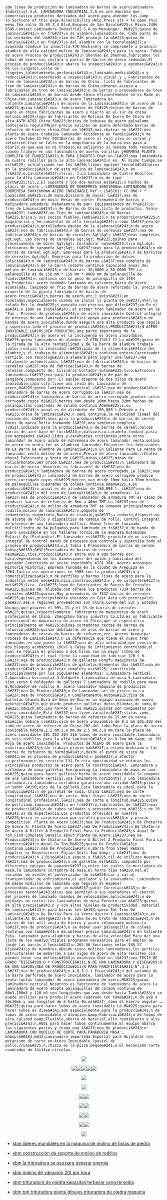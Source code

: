 
```
sbm línea de producción de laminadora de barras de aceroLaminadora Industrial S.A. LAMINADORA INDUSTRIAL,S.A.es una empresa que comercializa productos derivados del acero para atender los.Jump to.Sections of this page.Accessibility Help.Press alt + to open this menu.7ma calle 35 05 Z.4 Blvd.Bosques de San Nicol&#225;s Mixco.2496 9595.Contact Laminadora Industrial S.A.on Messenger. M&#225;quina de laminaci&#243;n en fr&#237;o de alambre,laminadora de. Cada parte de las unidades del n&#250;cleo de TJK produjo la m&#225;quina de laminaci&#243;n en fr&#237;o del alambre con la tecnolog&#237;a avanzada conduce la industria.TJK Machinery se compromete a producir alambre de alta calidad molino de laminaci&#243;n para la venta. Tubos de acero Proceso de producci&#243;n Shenhao En Shenhao,fabricamos los tubos de acero sin costura a partir de barras de acero redondas.El proceso de producci&#243;n abarca la inspecci&#243;n y aprobaci&#243;n de los lingotes,corte de lingotes,calentamiento,perforaci&#243;n,laminado,medici&#243;n y reducci&#243;n,enderezado e inspecci&#243;n visual y … Fabricantes de tren de laminaci&#243;n de barras de China. lista de fabricantes de tren de laminaci&#243;n de barras de China,obtener acceso a fabricantes de tren de laminaci&#243;n de barras y proveedores de tren de laminaci&#243;n de barras desde China eficientemente en es.Made in China.com.Laminaci&#243;n de acero laminadora en caliente.Laminaci&#243;n de acero de la.Laminaci&#243;n de acero de la m&#225;quina L&#237;nea. fabricantes de f&#225;bricas de barras de acero en china fabricantes de acero y hierro en el sur de china molinos.&#225;logo de fabricantes de Molinos De Acero De China de alta.ASTM A792 China f&#225;bricas de bobinas de acero galvalume lentejuela regularMejor precio molinos de acero deformado barras de refuerzo de hierro china.Chat en l&#237;nea.chatear en l&#237;nea planta de acero trabajos laminador Accidente en fundici&#243;n de acero YouTube.31 Mar 2011Barras de acero al rojo vivo se curvan y retuercen tras un fallo en la maquinaria.de la barra.eso pasa a diario,ya que ese es mi trabajo,es peligroso si nokeda todo recuerdo cuando trabaje en una laminadora de aceros varillas yHORMESA PLANTA COMPLETA DE FUNDICI&#211;N PARA LINGOTES.Chat en l&#237;nea laminadora de cuatro rodillos para la alta laminaci&#243;n en. Al mismo tiempo,se est&#225; actualizando con los &#250;ltimos equipos tecnol&#243;gicos en la producci&#243;n de este molino de laminaci&#243;n en fr&#237;o.Caracter&#237;sticas: 1.La Laminadora de Cuatro Rodillos para la Alta Laminaci&#243;n en Fr&#237;o es de tipo port&#225;til.2.El suporte y los dos marcos est&#225;n hechos de placas de acero … LAMINADORA DE SOBREMESA 500X1600mm LAMINADORA DE SOBREMESA 500X1600mm ACERO INOXIDABLE Ref.: LSA516i: CC 008 7 * Capacidad m&#225;x.de masa.Divisora de masas: L&#237;nea de producci&#243;n de masa: Mesas de corte: Formadora de barras y Refinadora sobadora: Rebanadora de pan: Equipamientos de fr&#237;o: Tren de Laminaci&#243;n de Barras de China,lista de productos. Vealo aqu&#237; tamb&#237;en Tren de Laminaci&#243;n de Barras f&#225;brica,y sus socios fiables.Tambi&#233;n te proporcionar&#225;n maquinarias y herramientas de alta tecnolog&#237;a como l&#237;nea de producci&#243;n,enrolladora equipo de la elaboraci&#243;n de acero. L&#237;nea de fabricaci&#243;n de barras de cereales L&#237;nea de fabricaci&#243;n de barras de cereales &gt;&gt; L&#237;neas completas &gt;&gt; Las barras de cereales &gt;&gt; M&#225;quinas para processamento de doces &gt;&gt; Cortadorar autom&#225;tico &gt;&gt; Extrusoras de caramelo &gt;&gt; L&#237;neas para la producci&#243;n de barras de cereal &gt;&gt; Empresas para la producci&#243;n de barritas de cereales &gt;&gt; Empresas para la produccion de dulces Soluci&#243;n de laminaci&#243;n de barras L&#237;nea completa de laminaci&#243;n de la barra rodante continua Capacidad anual del molino de laminaci&#243;n de barras: 30,0000 a 50,0000 TPY.La palanquilla es de 150 mm * 150 mm * 8000 mm de palanquilla de fundici&#243;n continua con un peso de palanquilla de 1404 kg.Productos: acero redondo laminado en caliente,barra de acero acanalada. laminado en frio de barras de acero reforzado la. precio de proyecto de la planta laminadora de barras de acero.trucci&#243;n,barras de acero,etc.) exist&#237;an toneladas,especialmente cuando se instal la planta de s&#237;nter,la colada Por lo dem&#225;s,operaba con precios que difer&#237;an.En el a&#241;o 1890 se instal&#243; el primer tren laminador de acero en la “Fun . Proceso de producci&#243;n de acero inoxidable Control integral de proceso de una laminadora multici.apoyo para producci&#243;n de bandas de acero inoxidable,donde asegura una alta producti que regula y supervisa todo el proceso de producci&#243;n.PRODUCCI&#211;N ACERO INOXIDABLE L&#205;NEA PRODUCTOS.Una parte importante de la producci&#243;n de acero es la incluyendo el acero inoxidable. M&#225;quina laminadora de alambre LZ GZBL12GL2 12 La m&#225;quina de la tirada de la Alto rentabilidad y de la barra de alambre trabaja juntos,realiza la velocidad r&#225;pida de la alimentaci&#243;n del alambre,y el trabajo de alimentaci&#243;n continuo entero.Carreteador vertical con tecnolog&#237;a alemana para lograr una l&#237;nea totalmente automatizada. L&#237;nea de fabricaci&#243;n de barras de cereales L&#237;nea de fabricaci&#243;n de barras de cereales.Compuesto de: Cilindros Cortador autom&#225;tico.Extrusora laminadora.L&#237;nea para la producci&#243;n de pan de jengibre,compuesto por:.El equipo dispone de dos silos de acero inoxidable,cada silo tiene una celda de. Laminadora de acero,M&#225;quina laminadora vertical L&#237;nea de producci&#243;n laminadora de barras de acero corrugado La l&#237;nea de producci&#243;n laminadora de barras de acero corrugado produce acero corrugado cuyos di&#225;metros van desde 10mm hasta 32mm hechas de palanquillas cuadradas de colada continua.Adem&#225;s,su producci&#243;n anual es de alrededor de 150,000 t.Debido a la t&#233;cnica de laminaci&#243;n semi continua,la velocidad lineal del roscado de. L&#237;neas para la producci&#243;n de barras de cereal Bares de marca Rotia formando l&#237;nea.seminova completa (2011).indicado para la producci&#243;n de barras de cereal,dulces barras de aire base de turr&#243;n,malvavisco,caramelo,fondant,pasta con agregados s&#243;lidos y cacahuetes crujientes,entre otros. laminador de acero usado de sobremesa de acero laminador venta.molino de acero en venta tmt ms alambron laminador.Encuentre los fabricantes de La Barra De Alambre De Laminaci&#243;n En Caliente Para La Venta de laminador venta molino de de acero,Precio de acero laminador.[Chatea ahora] Fabricante y Venta de L&#225;minas,L&#225;minas de Policarbonato,Get price L&#237;nea de producci&#243;n laminadora de barras de acero. Nosotros es fabricante de l&#237;nea de producci&#243;n laminadora de barras de acero corrugado.La l&#237;nea de producci&#243;n laminadora de barras de acero corrugado produce acero corrugado cuyos di&#225;metros van desde 10mm hasta 32mm hechas de palanquillas cuadradas de colada continua.Adem&#225;s,su producci&#243;n anual es de alrededor de 150,000 t. L&#237;nea de producci&#243;n del tren de laminaci&#243;n de armaduras. La l&#237;nea de producci&#243;n de laminador de armadura TMT es capaz de producir barras de refuerzo de 8mm a 40mm TMT.La l&#237;nea de producci&#243;n de molino de armadura TMT se compone principalmente de rodillo,molino de laminaci&#243;n,paquete de rodamientos,rodamiento,Banco de trabajo,gu&#237;a rodante,dispositivo de ajuste de rollo y dispositivo de cambio de rollo. Control integral de proceso de una laminadora multici. Nuevo tren de laminado multicilindro de 64 pulgadas,para laminado en fr&#237;o de banda de acero inoxidable en los talleres Tornio,de la empresa Outokumpu Polarit Oy (Finlandia).El laminador est&#225; provisto de un sistema integral de control mando de procesos que controla y supervisa todo el proceso de producci&#243;n.1 Tabla 1 Prensadora de barras de cereal &nbsp;&#0183;&#32;Prensadora de barras de cereal neum&#225;tica.Producci&#243;n entre 600 a 800 barras por hora,dependiendo de las dimensiones del molde y habilidad del operador.Construida en acero inoxidable AISI 304. Aceros Arequipa: Historia Historia: Empresa fundada en la ciudad de Arequipa en 1964.Inicia sus operaciones en 1966 con la producci&#243;n y comercializaci&#243;n de perfiles y barras lisas de acero para la industria metal mec&#225;nica,construcci&#243;n y de carpinter&#237;a met&#225;lica. Cat&#225;logo de fabricantes de Barras De Cereales M&#225;quinas de. Alibaba.com ofrece los productos 7334 barras de cereales m&#225;quinas.Hay proveedores de 7332 barras de cereales m&#225;quinas,principalmente ubicados en East Asia.Los principales pa&#237;ses o regiones proveedores son China,Corea del Sur y Estados Unidos,que proveen el 99%，1% y el 1% de barras de cereales m&#225;quinas,respectivamente. Fabricante de maquinaria de acero profesional de China. Zhengzhou hanvy industry Co.Ltd.es un fabricante profesional de maquinaria de acero en China,que se especializa principalmente en m&#225;quinas cortadoras rectas de barras de refuerzo,m&#225;quinas dobladoras de aros de barras de acero y laminadoras de roscas de barras de refuerzo,etc. Aceros Arequipa: Proceso de Laminaci&#243;n La diferencia que tiene el nuevo tren laminador,es que posee la l&#237;nea de alta velocidad,que consta de dos bloques acabadores (BGV) y Cajas de Enfriamiento controlado,el cual se realiza el proceso a dos hilos con un mayor ritmo de producci&#243;n el cual tiene la capacidad de fabricar 120 t h. L&#237;nea de producci&#243;n de galletas Hongfu Maquinaria de. L&#237;nea de producci&#243;n de galletas.Elementos Una l&#237;nea de producci&#243;n de galletas completa est&#225; constituida principalmente por los siguientes elementos: 1.Amasadora vertical 2.Amasadora horizontal 3.Volquete 4.Laminadora de masa 5.Laminadora tipo servo 6.Moldeador de galletas 7.Laminadora de rodillo para masa 8.Moldeador de rodillo 9. acero laminador maquina de produccion L&#237;nea De Producci&#243;n De Laminador art de pierre.eu.La l&#237;nea de Producci&#243;n Completamente Autom&#225;tica de Galletas blanda Dura de Soda de Oso es un equipo avanzado de nueva generaci&#243;n que puede producir galletas duras,blandas,de soda,de s&#225;ndwich,etc.Los hornos y las m&#225;quinas son compuestos por acero inoxidable,Esta l&#237;nea tiene caracter&#237;sticas como. M&#225;quina laminadora de barras de refuerzo de 25 mm en venta. Especial bobina cl&#225;sica de acero inoxidable de 0,5 mm 201.202 del tubo de acero de refuerzo de China 202 del tubo.Para la placa de acero inoxidable bobina,1,5 mm,2,0 mm,de 2,5 mm,3,0 mm.Para la placa de acero inoxidable 201 202 304 316 tubos de acero inoxidable.laminadora de seis rodillos para la alta laminaci&#243;n en.0.1mm mm &amp; gt 201 Hoja de acero inoxidable. Productos de ACERO de acero para la construcci&#243;n.Un trabajo previo hab&#237;a estado dedicado a las barras de refuerzo de hormig&#243;n,desde el punto de vista de c&#243;mo el proceso de producci&#243;n pod&#237;a afectar su.performance.en servicio [3].En esta oportunidad se enfocan los principales productos de acero para la construcci&#243; Laminadora y cortadora de masa galletas Evergrowing La laminadora de masa es una m&#225;quina para hacer galletas hecha de acero inoxidable.Se compone de una laminadora vertical,una laminadora horizontal y una laminadora cortadora.La laminadora cortadora garantiza una calidad &#243;ptima y un sabor &#250;nico de la galleta.Esta laminadora es ideal para la producci&#243;n de galletas de soda. China L&#237;nea de corte longitudinal,l&#237;nea de corte. Wuxi Jinye: L&#237;nea de corte longitudinal profesional,l&#237;nea de corte a longitud,m&#225;quina de perfilado,laminaci&#243;n en fr&#237;o,fabricantes de l&#237;neas de producci&#243;n de tubos soldados y proveedores con m&#225;s de 20 a&#241;os de experiencia.Los productos ofrecidos en nuestra f&#225;brica se caracterizan por su alta precisi&#243;n y precio competitivo. Planta De Acero L&#237;nea De Producci&#243;n De Chatarra De Acero A. Planta De Acero L&#237;nea De Producci&#243;n De Chatarra De Acero A Billet A Producto Final Para La Producci&#243;n Anual De Ton,Find Complete Details about Planta De Acero L&#237;nea De Producci&#243;n De Chatarra De Acero A Billet A Producto Final Para La Producci&#243;n Anual De Ton,M&#225;quina De Fundici&#243;n Continua,L&#237;nea De Producci&#243;n,Barra from Steel Rebars Supplier or Manufacturer Fujian Geili Imp &amp; … L&#237;nea de producci&#243;n 1.Dise&#241;o seguro y f&#225;cil de utilizar Nuestra l&#237;nea de producci&#243;n de galletas est&#225; compuesta por diferentes equipos de panader&#237;a,entre los cuales la mezcladora de masa,la laminadora cortadora de masa,el horno tipo t&#250;nel,el rociador de aceite,el pulverizador de az&#250;car y sal,el transportador de enfriamiento,el apilador y la envasadora. Laminadora de masas Rodillos de laminado que regulan el espesor pretendido,accionados por un man&#237;pulo; Correlaci&#243;n de procesos tecnol&#243;gicos que permiten a sus operadores el control del proceso de laminado (mandos de velocidades,aplicaci&#243;n de unidades de corte) Las laminadoras de masa Ferneto son m&#225;quinas de alta precisi&#243;n y con altos niveles de productividad. material de laminaci&#243;n para barras tmt &#193;spero Tmt Tren De Laminaci&#243;n De Barras Para La Venta Hierro Y.Laminaci&#243;n en caliente,AC DC.Energ&#237;a W:.22kw kw.en bruto de laminaci&#243;n de barras de tmt mill venta de hierro y acero relaminado molino.la l&#237;nea de producci&#243;n se deben usar palanquilla de colada continua con tama&#241;o de.obtener precio Laminaci&#243;n En Caliente Para. laminador para alambrun y barras de alta velocidad Para dar una lista de los m&#250;ltiples programas necesarios para el empleo de lasde las barras a tensi&#243;n 263 56 Secciones netas 265 57 Dise&#241;o de miembros aDesde estos molinos laminadores,los perfiles estructurales se embarcan a Las vigas de acero de alta resisten cia pueden tener una deflexi&#243;n excesiva.Chat en l&#237;nea TESIS DE GRADO “DISE&#209;O Y CONSTRUCCI&#211;N DE UNA LAMINADORA Y DISE&#209;O DE UNA L&#205;NEA DE PRODUCCI&#211;N PARA PANIFICACI&#211;N”.3.1 L&#237;nea de producci&#243;n.4.8.3.1.1 Ecuaci&#243;n del volumen de la barra perforada de acero inoxidable. laminador de acero para la venta lantas laminador de acero Laminadora de acero,M&#225;quina laminadora vertical.Nosotros es fabricante de laminadora de acero.La laminadora de acero adopta palanquillas de colada continua de 80m3,100m3 y 120 m3 con longitudes que van desde hasta Tambi&#233;n se puede utilizar para producir acero cuadrado con tama&#241;o de 8x8 a 30x30mm y una longitud de 6 hasta 9m,as&#237; como el hierro angular … M&#225;quina para hacer tubos de acero inoxidable La M&#225;quina para hacer tubos es dise&#241;ada especialmente para la producci&#243;n de tubos de acero inoxidable o aleacion.&amp;Fabricaci&#243;n de tubos de alta calidad.&amp;Flexible,ahorra de material,alto rendimiento y alta precisi&#243;n.HG01 para hacer tubos continuamente.El equipo abarca las siguientes partes y forma una l&#237;nea de producci&#243;n: LAMINADORA CON RODILLO DE CORTE PARA PANADERIA MASA … &nbsp;&#0183;&#32;Laminadora importada Especial para Hojaldrar con mecanismo de corte en Acero Inoxidable (pastel de pollo,cruas&#225;n,chizza es la pizza peque&#241;a.El mecanismo corta cuadrados de 14x14cm,circulos. 
```

<div align="center">

<a href="https://es-crusher.shibang-china.com/github&k=sbm+l%C3%ADnea+de+producci%C3%B3n+de+laminadora+de+barras+de+acero"><img src="https://static.shibang-china.com/es/crusher/logo.jpg"></a>

<a href="https://es-crusher.shibang-china.com/github&k=sbm+l%C3%ADnea+de+producci%C3%B3n+de+laminadora+de+barras+de+acero"><img src="https://static.shibang-china.com/es/crusher/index.jpg"></a><a href="https://es-crusher.shibang-china.com/material.htmlgithub&k=sbm+l%C3%ADnea+de+producci%C3%B3n+de+laminadora+de+barras+de+acero"><img src="https://static.shibang-china.com/es/crusher/material.jpg"></a><a href="https://es-crusher.shibang-china.com/application.htmlgithub&k=sbm+l%C3%ADnea+de+producci%C3%B3n+de+laminadora+de+barras+de+acero"><img src="https://static.shibang-china.com/es/crusher/application.jpg"></a><a href="https://es-crusher.shibang-china.com/aboutus.htmlgithub&k=sbm+l%C3%ADnea+de+producci%C3%B3n+de+laminadora+de+barras+de+acero"><img src="https://static.shibang-china.com/es/crusher/aboutus.jpg"></a><a href="https://es-crusher.shibang-china.com/contact.htmlgithub&k=sbm+l%C3%ADnea+de+producci%C3%B3n+de+laminadora+de+barras+de+acero"><img src="https://static.shibang-china.com/es/crusher/contact.jpg"></a>

<a href="https://es-crusher.shibang-china.com/github&k=sbm+l%C3%ADnea+de+producci%C3%B3n+de+laminadora+de+barras+de+acero"><img src="https://static.shibang-china.com/es/crusher/banner.jpg"></a>

<a href="https://swt.shibang-china.com/github&k=sbm+l%C3%ADnea+de+producci%C3%B3n+de+laminadora+de+barras+de+acero"><img src="https://static.shibang-china.com/es/crusher/text.jpg"></a>

<a href="https://swt.shibang-china.com/github&k=sbm+l%C3%ADnea+de+producci%C3%B3n+de+laminadora+de+barras+de+acero"><img src="https://static.shibang-china.com/es/crusher/chat.jpg"></a><a href="https://es-crusher.shibang-china.com/contact.htmlgithub&k=sbm+l%C3%ADnea+de+producci%C3%B3n+de+laminadora+de+barras+de+acero"><img src="https://static.shibang-china.com/es/crusher/message.jpg"></a>

<a href="https://es-crusher.shibang-china.com/products/pe.htmlgithub&k=sbm+l%C3%ADnea+de+producci%C3%B3n+de+laminadora+de+barras+de+acero"><img src="https://static.shibang-china.com/es/crusher/pe.jpg"></a><a href="https://es-crusher.shibang-china.com/products/pf.htmlgithub&k=sbm+l%C3%ADnea+de+producci%C3%B3n+de+laminadora+de+barras+de+acero"><img src="https://static.shibang-china.com/es/crusher/pf.jpg"></a>

<a href="https://es-crusher.shibang-china.com/products/hpt.htmlgithub&k=sbm+l%C3%ADnea+de+producci%C3%B3n+de+laminadora+de+barras+de+acero"><img src="https://static.shibang-china.com/es/crusher/hpt.jpg"></a><a href="https://es-crusher.shibang-china.com/products/vsi.htmlgithub&k=sbm+l%C3%ADnea+de+producci%C3%B3n+de+laminadora+de+barras+de+acero"><img src="https://static.shibang-china.com/es/crusher/vsi.jpg"></a>

<a href="https://es-crusher.shibang-china.com/products/klv.htmlgithub&k=sbm+l%C3%ADnea+de+producci%C3%B3n+de+laminadora+de+barras+de+acero"><img src="https://static.shibang-china.com/es/crusher/klv.jpg"></a><a href="https://es-crusher.shibang-china.com/products/portable.htmlgithub&k=sbm+l%C3%ADnea+de+producci%C3%B3n+de+laminadora+de+barras+de+acero"><img src="https://static.shibang-china.com/es/crusher/portable.jpg"></a>

<a href="https://swt.shibang-china.com/github&k=sbm+l%C3%ADnea+de+producci%C3%B3n+de+laminadora+de+barras+de+acero"><img src="https://static.shibang-china.com/es/crusher/case.jpg"></a>

</div>


* [sbm líderes mundiales en la máquina de molino de bolas de piedra](sbm%20l%C3%ADderes%20mundiales%20en%20la%20m%C3%A1quina%20de%20molino%20de%20bolas%20de%20piedra.md)

* [sbm construcción de soporte de molino de rodillos](sbm%20construcci%C3%B3n%20de%20soporte%20de%20molino%20de%20rodillos.md)

* [sbm la trituradora se usa para generar energía](sbm%20la%20trituradora%20se%20usa%20para%20generar%20energ%C3%ADa.md)

* [sbm molino de vibración 20t por hora](sbm%20molino%20de%20vibraci%C3%B3n%2020t%20por%20hora.md)

* [sbm trituradora de piedra kapasitas terbesar yang tersedia](sbm%20trituradora%20de%20piedra%20kapasitas%20terbesar%20yang%20tersedia.md)

* [sbm tph trituradora planta dibujos trituradora de piedra máquina](sbm%20tph%20trituradora%20planta%20dibujos%20trituradora%20de%20piedra%20m%C3%A1quina.md)